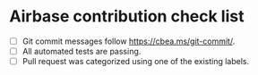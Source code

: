 <!-- Thank you for submitting pull request to Airbase -->

# Airbase contribution check list

 - [ ] Git commit messages follow https://cbea.ms/git-commit/.
 - [ ] All automated tests are passing.
 - [ ] Pull request was categorized using one of the existing labels.
